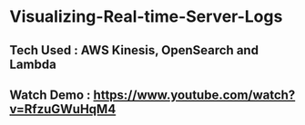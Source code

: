 # Visualizing-Real-time-Server-Logs
## Tech Used : AWS Kinesis, OpenSearch and Lambda
## Watch Demo : https://www.youtube.com/watch?v=RfzuGWuHqM4
